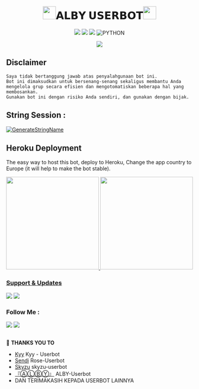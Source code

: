 <h1 align="center"><img src="./resources/extras/GeezFire.gif" width="35px">𝗔𝗟𝗕𝗬 𝗨𝗦𝗘𝗥𝗕𝗢𝗧<img src="./resources/extras/GeezFire.gif" width="35px"></h1>

<p align="center">
    <a href="https://github.com/PunyaAlby/ALBY-Userbot/commits/ALBY-Userbot"><img src="https://img.shields.io/github/last-commit/PunyaAlby/Alby-Userbot?color=ff0000&logo=github&logoColor=ffffff&style=for-the-badge" /></a>
    <a href="https://github.com/PunyaAlby/ALBY-Userbot"> <img src="https://img.shields.io/github/repo-size/PunyaAlby/ALBY-Userbot?logo=github&style=for-the-badge" /></a>
    <a href="https://pypi.org/project/Telethon/"><img src="https://img.shields.io/pypi/v/telethon?color=important&label=telethon&logo=python&logoColor=brightgreen&style=for-the-badge" /></a>
    <img alt="PYTHON" src="https://img.shields.io/badge/PYTHON-v3.9.6-purple?style=for-the-badge&logo=appveyor"/>
    </p>


<p align="center">
  <img src="https://telegra.ph/file/a48641f34f11c771e49b8.jpg">
</p>


## Disclaimer

```
Saya tidak bertanggung jawab atas penyalahgunaan bot ini.
Bot ini dimaksudkan untuk bersenang-senang sekaligus membantu Anda
mengelola grup secara efisien dan mengotomatiskan beberapa hal yang membosankan.
Gunakan bot ini dengan risiko Anda sendiri, dan gunakan dengan bijak.
```


## String Session :
[![GenerateStringName](https://img.shields.io/badge/repl.it-generateStringName-white)](https://replit.com/@rizkyhmdanii16/StringSession)


## Heroku Deployment
The easy way to host this bot, deploy to Heroku, Change the app country to Europe (it will help to make the bot stable).
<p align="center">
<a href="https://heroku.com/deploy?template=https://github.com/PunyaAlby/ALBY-Userbot/"><img src="https://img.shields.io/badge/Deploy%20To%20Heroku-blueviolet?style=for-the-badge&logo=heroku" width="250""/</a>  
<a href="https://telegram.dog/XTZ_HerokuBot?start=UHVueWFBbGJ5L0FMQlktVXNlcmJvdCBBTEJZLVVzZXJib3Q"><img src="https://img.shields.io/badge/Deploy%20Via%20Telegram-blue?style=for-the-badge&logo=telegram" width="250""/</a>  </p>


### Support & Updates 
<a href="https://t.me/KataPrenjon"><img src="https://img.shields.io/badge/Join-Group%20Support-red.svg?style=for-the-badge&logo=Telegram"></a> <a href="https://t.me/FriendlyZONEE"><img src="https://img.shields.io/badge/Join-Updates%20Channel-white.svg?style=for-the-badge&logo=Telegram"></a>

### Follow Me :
<p align="left">
<a href="https://github.com/PunyaAlby"><img src="https://img.shields.io/badge/GitHub-Follow%20on%20GitHub-inactive.svg?logo=github"></a> <a href="https://instagram.com/fadzkuruuniialmuttaqiin"><img src="https://img.shields.io/badge/Instagram-Follow%20on%20Instagram-important.svg?logo=instagram"></a>
</p>

##

🔰 **THANKS YOU TO**
*   [Kyy](https://github.com/muhammadrizky16/Kyy-Userbot)   Kyy - Userbot
*   [Sendi](https://github.com/SendiAp/Rose-Userbot)   Rose-Userbot
*   [Skyzu](https://github.com/Skyzu/skyzu-userbot)   skyzu-userbot
*   [『ⒶⓁⒷⓎ』](https://github.com/PunyaAlby/ALBY-Userbot)   ALBY-Userbot
*   DAN TERIMAKASIH KEPADA USERBOT LAINNYA
